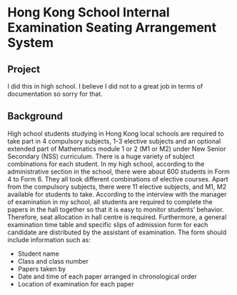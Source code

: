 # Hong Kong School Internal Examination Seating Arrangement System

## Project
I did this in high school. I believe I did not to a great job in terms of documentation so sorry for that.

## Background
High school students studying in Hong Kong local schools are required to take part in 4 compulsory subjects, 1-3 elective subjects and an optional extended part of Mathematics module 1 or 2 (M1 or M2) under New Senior Secondary (NSS) curriculum. There is a huge variety of subject combinations for each student. In my high school, according to the administrative section in the school, there were about 600 students in Form 4 to Form 6. They all took different combinations of elective courses. Apart from the compulsory subjects, there were 11 elective subjects, and M1, M2 available for students to take.
According to the interview with the manager of examination in my school, all students are required to complete the papers in the hall together so that it is easy to monitor students’ behavior. Therefore, seat allocation in hall centre is required. Furthermore, a general examination time table and specific slips of admission form for each candidate are distributed by the assistant of examination. The form should include information such as:
- Student name
- Class and class number
- Papers taken by
- Date and time of each paper arranged in chronological order
- Location of examination for each paper
